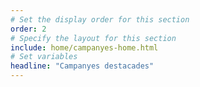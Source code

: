 ```yaml
---
# Set the display order for this section
order: 2
# Specify the layout for this section
include: home/campanyes-home.html
# Set variables
headline: "Campanyes destacades"
---
```

